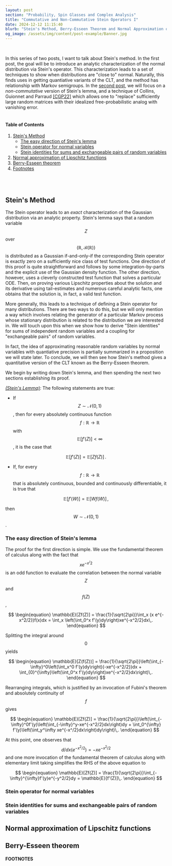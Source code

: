 ```yaml
---
layout: post
section: "Probability, Spin Glasses and Complex Analysis"
title: "Commutative and Non-Commutative Stein Operators I"
date: 2024-12-12 11:15:40
blurb: "Stein's Method, Berry-Esseen Theorem and Normal Approximation of Lipschitz Functions"
og_image: /assets/img/content/post-example/Banner.jpg
---
```


[//]: # (<img src="{{ "/assets/img/content/post-example/Banner.jpg" | absolute_url }}" alt="bay" class="post-pic"/>)
<br />

In this series of two posts, I want to talk about Stein's method. In the first post, the goal will be to introduce an analytic characterization of the normal distribution via Stein's operator. This characterization leads to a set of techniques to show when distributions are "close to" normal. Naturally, this finds uses in getting quantiative variants of the CLT, and the method has relationship with Markov semigroups. In the [second post](), we will focus on a _non-commutative_ version of Stein's lemma, and a technique of Collins, Guionnet and Parraud [[CGP22]]() which allows one to "replace" sufficiently large random matrices with their idealized free-probabilistic analog with vanishing error.
<br>
<br>


#### Table of Contents
1. [Stein's Method](#stein's-method)
   * [The easy direction of Stein's lemma](#the-easy-direction-of-stein's-lemma)
   * [Stein operator for normal variables](#stein-operator-for-normal-variables)
   * [Stein identities for sums and exchangeable pairs of random variables](#stein-identities-for-sums-and-exchangeable-paris-of-random-variables)
2. [Normal approximation of Lipschitz functions](#normal-approximation-for-lipschitz-functions)
3. [Berry-Esseen theorem](#berry-esseen-theorem)
4. [Footnotes](#footnotes)
<br>
<br>


## Stein's Method

The Stein operator leads to an _exact_ characterization of the Gaussian distribution via an analytic property. Stein's lemma says that a random variable $$Z $$ over $$(\mathbb{R}, \mathcal{B}(\mathbb{R})) $$ is distributed as a Gaussian if-and-only-if the corresponding Stein operator is exactly zero on a sufficiently nice class of test functions. One direction of this proof is quite straightforward and follows by some integration-by-parts and the explicit use of the Gaussian density function. The other direction, however, uses a cleverly constructed test function that solves a particular ODE. Then, on proving various Lipschitz properties about the solution and its derivative using tail-estimates and numerous careful analytic facts, one obtains that the solution is, in fact, a valid test function. 

More generally, this leads to a technique of defining a Stein operator for many distributions. There are two ways to do this, but we will only mention a way which involves relating the generator of a particular Markov process whose stationary distribution is related to the distribution we are interested in. We will touch upon this when we show how to derive "Stein identities" for sums of independent random variables and a coupling for "exchangeable pairs" of random variables. 

In fact, the idea of approximating reasonable random variables by normal variables with quantiative precision is partially summarized in a proposition we will state later. To conclude, we will then see how Stein's method gives a quantitative version of the CLT known as the Berry-Esseen theorem.

We begin by writing down Stein's lemma, and then spending the next two sections establishing its proof.

_<u>(Stein's Lemma)</u>:_ The following statements are true:
* If $$Z \sim \mathcal{N}(0,1) $$, then for every absolutely continuous function $$f : \mathbb{R} \to \mathbb{R} $$ with $$\mathbb{E}[f'(Z)] < \infty $$, it is the case that

$$ \begin{equation} \mathbb{E}[f'(Z)] = \mathbb{E}[Zf(Z)]\, . \end{equation} $$

* If, for every $$f: \mathbb{R} \to \mathbb{R} $$ that is absolutely continuous, bounded and continuously differentiable, it is true that

$$ \begin{equation} \mathbb{E}[f'(W)] = \mathbb{E}[Wf(W)]\, , \end{equation} $$

then $$W \sim \mathcal{N}(0,1) $$.

### The easy direction of Stein's lemma
The proof for the first direction is simple. We use the fundamental theorem of calculus along with the fact that $$xe^{-x^/2} $$ is an odd function to evaluate the correlation between the normal variable $$Z $$ and $$f(Z) $$, 

$$ \begin{equation} \mathbb{E}[Zf(Z)] = \frac{1}{\sqrt{2\pi}}\int_x (x e^{-x^2/2})f(x)dx = \int_x \left(\int_0^x f'(y)dy\right)xe^{-x^2/2}dx\,. \end{equation} $$ 

Splitting the integral around $$0 $$ yields

$$ \begin{equation} \mathbb{E}[Z(f(Z))] = \frac{1}{\sqrt{2\pi}}\left(\int_{-\infty}^0\left(\int_x^0 f'(y)dy\right)(-xe^{-x^2/2})dx + \int_{0}^{\infty}\left(\int_0^x f'(y)dy\right)xe^{-x^2/2}dx\right)\,. \end{equation} $$

Rearranging integrals, which is justified by an invocation of Fubini's theorem and absolutely continuity of $$f $$ gives

$$ \begin{equation} \mathbb{E}[Zf(Z)] = \frac{1}{\sqrt{2\pi}}\left(\int_{-\infty}^0f'(y)\left(\int_{-\infty}^y-xe^{-x^2/2}dx\right)dy + \int_0^{\infty} f'(y)\left(\int_y^\infty xe^{-x^/2}dx\right)dy\right)\,. \end{equation} $$  

At this point, one observes that $$d/dx (e^{-x^2/2}) = -xe^{-x^2/2} $$ and one more invocation of the fundamental theorem of calculus along with elementary limit taking simplifies the RHS of the above equation to

$$ \begin{equation} \mathbb{E}[Zf(Z)] = \frac{1}{\sqrt{2\pi}}\int_{-\infty}^{\infty}f'(y)e^{-y^2/2}dy = \mathbb{E}[f'(Z)]\,. \end{equation} $$

### Stein operator for normal variables


### Stein identities for sums and exchangeable pairs of random variables


## Normal approximation of Lipschitz functions


## Berry-Esseen theorem


#### FOOTNOTES

[^1]: 

[^2]: 

[^3]: 
